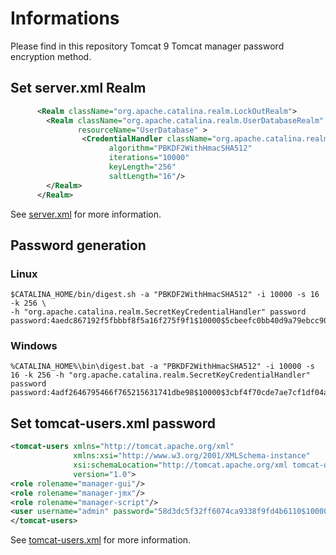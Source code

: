 # Informations
Please find in this repository Tomcat 9 Tomcat manager password encryption method.

## Set server.xml Realm 
```xml
      <Realm className="org.apache.catalina.realm.LockOutRealm">
        <Realm className="org.apache.catalina.realm.UserDatabaseRealm"
               resourceName="UserDatabase" >
                <CredentialHandler className="org.apache.catalina.realm.SecretKeyCredentialHandler"
                      algorithm="PBKDF2WithHmacSHA512"
                      iterations="10000"
                      keyLength="256"
                      saltLength="16"/>
        </Realm>
      </Realm>
```

See [server.xml](https://github.com/vincent-gou/tomcat-tools/edit/master/tomcat-manager-password-encryption/server.xml) for more information.

## Password generation 
### Linux
```
$CATALINA_HOME/bin/digest.sh -a "PBKDF2WithHmacSHA512" -i 10000 -s 16 -k 256 \
-h "org.apache.catalina.realm.SecretKeyCredentialHandler" password
password:4aedc867192f5fbbbf8f5a16f275f9f1$10000$5cbeefc0bb40d9a79ebcc90d120b7de280acf817a94d50a2989149590cdb4d87
```

### Windows
```
%CATALINA_HOME%\bin\digest.bat -a "PBKDF2WithHmacSHA512" -i 10000 -s 16 -k 256 -h "org.apache.catalina.realm.SecretKeyCredentialHandler" password
password:4adf2646795466f765215631741dbe98$10000$3cbf4f70cde7ae7cf1df04a0d82ff6692e43afdced9399bb22499855f7da4746
```

## Set tomcat-users.xml password

```xml
<tomcat-users xmlns="http://tomcat.apache.org/xml"
              xmlns:xsi="http://www.w3.org/2001/XMLSchema-instance"
              xsi:schemaLocation="http://tomcat.apache.org/xml tomcat-users.xsd"
              version="1.0">
<role rolename="manager-gui"/>
<role rolename="manager-jmx"/>
<role rolename="manager-script"/>
<user username="admin" password="58d3dc5f32ff6074ca9338f9fd4b6110$10000$66020098234b071efa23a6b2a256933150ddd3a46fb983ygeuygfb36813" roles="manager-gui,manager-jmx,manager-script "/>
</tomcat-users>
```
See [tomcat-users.xml](https://github.com/vincent-gou/tomcat-tools/edit/master/tomcat-manager-password-encryption/tomcat-users.xml) for more information.

